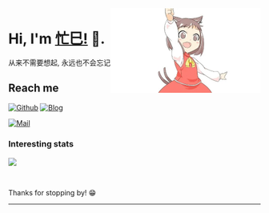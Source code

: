 <!--
<div align=center>
  <h3><b>访问人数</b></h3>
</div>

<p align="center" >   
  <img src="https://profile-counter.glitch.me/lveMOnsi/count.svg" />  
</p>

<div align="center">
  <img data-target="animated-image.replacedImage" alt="maid.gif?raw=true" class="AnimatedImagePlayer-animatedImage" src="https://github.com/lveMOnsi/lveMonsi/raw/master/maid.gif?raw=true" width="300" height="169" style="display: block; opacity: 1;">
</div>
<div align="center">
  <div class="menus_item"><a class="site-page" target="_blank" rel="noopener external nofollow noreferrer" href="https://www.lvems.top/"><span> 我的主页</span></a></div>
</div>
<div align="center">


[![lveMonsi's github stars](https://github-readme-stats-git-masterorgs-github-readme-stats-team.vercel.app/api?username=lveMonsi&include_orgs=true&hide_title=false&hide_border=true&show_icons=true&include_all_commits=true&line_height=20&bg_color=0,EC6C6C,FFD479,FFFC79,73FA79&theme=graywhite&locale=cn)](https://github-readme-stats-git-masterorgs-github-readme-stats-team.vercel.app/api?username=lveMonsi&include_orgs=true&hide_title=false&hide_border=true&show_icons=true&include_all_commits=true&line_height=20&bg_color=0,EC6C6C,FFD479,FFFC79,73FA79&theme=graywhite&locale=cn)
</div>
-->



<img align="right" width="300" height="169" src="https://github.com/lveMonsi/lveMonsi/blob/master/maid.gif?raw=true">


# Hi, I'm [忙巳!](https://www.lvems.top/) 👋.
从来不需要想起, 永远也不会忘记

<!--公众号：『<a href="https://github.com/miluluyo/photo_gallery/blob/master/qrcode.jpg" tarnk="_black">麋鹿鲁哟</a>』-->

<!--[![码云](https://img.shields.io/badge/%E7%A0%81%E4%BA%91-soulnull-red)](https://gitee.com/soulnull)-->

<!--## About me 

❤️ 开源| 🖤 极客 | 📺 Linux

- 🌐  海南-海口
- 💻  like 极客开源
- 🍓  like 树莓派
-->

## Reach me 
[![Github](https://img.shields.io/github/followers/lveMonsi?label=Github&style=social)](https://github.com/lveMOnsi)
[![Blog](https://img.shields.io/badge/blog-lveMonsi-blue)](https://blog.lvems.top/)
<!--[![Blog](https://img.shields.io/badge/blog-vdoing-pink)](https://miluluyo.github.io/vdoingBlog/)
[![Blog](https://img.shields.io/badge/blog-vuepress-lilac)](https://miluluyo.github.io/)
[![公众号](https://img.shields.io/badge/公众号-麋鹿鲁哟-green)](https://raw.githubusercontent.com/miluluyo/photo_gallery/master/qrcode.jpg)
-->
[![Mail](https://img.shields.io/badge/mail-lvemonsi@gmail.com-red)](mailto:lvemonsi@gmail.com)

<!--[![码云](https://img.shields.io/badge/%E7%A0%81%E4%BA%91-miluluyo-red)](https://gitee.com/miluluyo)-->
<!--[![小程序](https://img.shields.io/badge/小程序-SAnBlog-green)](https://app.sanii.cn/)-->
### Interesting stats

<a href="#">
  <img align="center" src="https://github-readme-stats.vercel.app/api?username=lveMonsi" />
</a>
<!--&nbsp;
<a href="#">
  <img align="center" src="https://github-readme-stats.vercel.app/api/top-langs/?username=miluluyo&layout=compact" />
</a>
-->

&nbsp;

Thanks for stopping by! 😁

---


